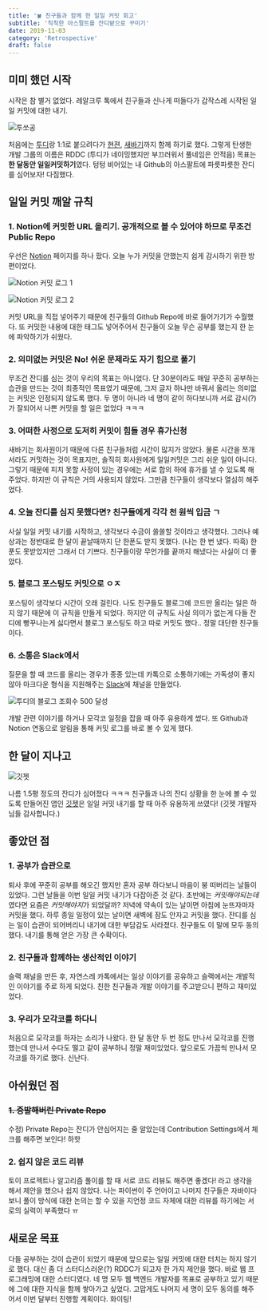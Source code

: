 ```yaml
---
title: '🍀 친구들과 함께 한 일일 커밋 회고'
subtitle: '칙칙한 아스팔트를 잔디밭으로 꾸미기'
date: 2019-11-03
category: 'Retrospective'
draft: false
---
```


## 미미 했던 시작

시작은 참 별거 없었다. 레알크루 톡에서 친구들과 신나게 떠들다가 갑작스레 시작된 일일 커밋에 대한 내기.

![투쏘공](images/2019/02.png)

처음에는 [투디](https://github.com/tudiiii)랑 1:1로 붙으려다가 [현젼](https://github.com/hyun-jii), [새바기](https://github.com/saebak)까지 함께 하기로 했다.
그렇게 탄생한 개발 그룹의 이름은 RDDC (투디가 네이밍했지만 부끄러워서 풀네임은 안적음)
목표는 **한 달동안 일일커밋하기**였다.
텅텅 비어있는 내 Github의 아스팔트에 파릇파릇한 잔디를 심어보자! 다짐했다.

## 일일 커밋 깨알 규칙

### 1. Notion에 커밋한 URL 올리기. 공개적으로 볼 수 있어야 하므로 무조건 Public Repo

우선은 [Notion](https://notion.so) 페이지를 하나 팠다. 오늘 누가 커밋을 안했는지 쉽게 감시하기 위한 방편이었다.

![Notion 커밋 로그 1](images/2019/03.png)

![Notion 커밋 로그 2](images/2019/04.png)

커밋 URL을 직접 넣어주기 때문에 친구들의 Github Repo에 바로 들어가기가 수월했다.
또 커밋한 내용에 대한 태그도 넣어주어서 친구들이 오늘 무슨 공부를 했는지 한 눈에 파악하기가 쉬웠다.

### 2. 의미없는 커밋은 No! 쉬운 문제라도 자기 힘으로 풀기

무조건 잔디를 심는 것이 우리의 목표는 아니었다.
단 30분이라도 매일 꾸준히 공부하는 습관을 만드는 것이 최종적인 목표였기 때문에, 그저 글자 하나만 바꿔서 올리는 의미없는 커밋은 인정되지 않도록 했다.
두 명이 아니라 네 명이 같이 하다보니까 서로 감시(?)가 잘되어서 나쁜 커밋을 할 일은 없었다 ㅋㅋㅋ

### 3. 어떠한 사정으로 도저히 커밋이 힘들 경우 휴가신청

새바기는 회사원이기 때문에 다른 친구들처럼 시간이 많지가 않았다. 물론 시간을 쪼개서라도 커밋하는 것이 목표지만, 솔직히 회사원에게 일일커밋은 그리 쉬운 일이 아니다.
그렇기 때문에 피치 못할 사정이 있는 경우에는 서로 합의 하에 휴가를 낼 수 있도록 해주었다.
하지만 이 규칙은 거의 사용되지 않았다. 그만큼 친구들이 생각보다 열심히 해주었다.

### 4. 오늘 잔디를 심지 못했다면? 친구들에게 각각 천 원씩 입금 ㄱ

사실 일일 커밋 내기를 시작하고, 생각보다 수금이 쏠쏠할 것이라고 생각했다.
그러나 예상과는 정반대로 한 달이 끝날때까지 단 한푼도 받지 못했다. (나는 한 번 냈다. 따흑)
한 푼도 못받았지만 그래서 더 기쁘다. 친구들이랑 무언가를 끝까지 해냈다는 사실이 더 좋았다.

### 5. 블로그 포스팅도 커밋으로 ㅇㅈ

포스팅이 생각보다 시간이 오래 걸린다. 나도 친구들도 블로그에 코드만 올리는 일은 하지 않기 때문에 이 규칙을 만들게 되었다.
하지만 이 규칙도 사실 의미가 없는게 다들 잔디에 빵꾸나는게 싫다면서 블로그 포스팅도 하고 따로 커밋도 했다.. 정말 대단한 친구들이다.

### 6. 소통은 Slack에서

질문을 할 때 코드를 올리는 경우가 종종 있는데 카톡으로 소통하기에는 가독성이 좋지 않아 마크다운 형식을 지원해주는 [Slack](https://slack.com/intl/en-kr/)에 채널을 만들었다.

![투디의 블로그 조회수 500 달성](images/2019/05.png)

개발 관련 이야기를 하거나 모각코 일정을 잡을 때 아주 유용하게 썼다.
또 Github과 Notion 연동으로 알림을 통해 커밋 로그를 바로 볼 수 있게 했다.

## 한 달이 지나고

![깃젯](images/2019/06.png)

나름 1.5평 정도의 잔디가 심어졌다 ㅋㅋㅋ
친구들과 나의 잔디 상황을 한 눈에 볼 수 있도록 만들어진 앱인 [깃젯](https://apps.apple.com/kr/app/%EA%B9%83%EC%A0%AF/id1317170245)은 일일 커밋 내기를 할 때 아주 유용하게 쓰였다! (깃젯 개발자님들 감사합니다.)

## 좋았던 점

### 1. 공부가 습관으로

퇴사 후에 꾸준히 공부를 해오긴 했지만 혼자 공부 하다보니 마음이 붕 떠버리는 날들이 있었다.
그런 날들을 이번 일일 커밋 내기가 다잡아준 것 같다.
초반에는 *커밋해야되는데*였다면 요즘은 *커밋해야지*가 되었달까?
저녁에 약속이 있는 날이면 아침에 눈뜨자마자 커밋을 했다. 하루 종일 일정이 있는 날이면 새벽에 잠도 안자고 커밋을 했다.
잔디를 심는 일이 습관이 되어버리니 내기에 대한 부담감도 사라졌다.
친구들도 이 말에 모두 동의했다. 내기를 통해 얻은 가장 큰 수확이다.

### 2. 친구들과 함께하는 생산적인 이야기

슬랙 채널을 만든 후, 자연스레 카톡에서는 일상 이야기를 공유하고 슬랙에서는 개발적인 이야기를 주로 하게 되었다.
친한 친구들과 개발 이야기를 주고받으니 편하고 재미있었다.

### 3. 우리가 모각코를 하다니

처음으로 모각코를 하자는 소리가 나왔다.
한 달 동안 두 번 정도 만나서 모각코를 진행했는데 만나서 수다도 떨고 같이 공부하니 정말 재미있었다.
앞으로도 가끔씩 만나서 모각코를 하기로 했다. 신난다.

## 아쉬웠던 점

### ~~1. 증발해버린 Private Repo~~

수정) Private Repo는 잔디가 안심어지는 줄 알았는데 Contribution Settings에서 체크를 해주면 보인다! 하핫

### 2. 쉽지 않은 코드 리뷰

토이 프로젝트나 알고리즘 풀이를 할 때 서로 코드 리뷰도 해주면 좋겠다! 라고 생각을 해서 제안을 했으나 쉽지 않았다.
나는 파이썬이 주 언어이고 나머지 친구들은 자바이다보니 풀이 방식에 대한 논의는 할 수 있을 지언정 코드 자체에 대한 리뷰를 하기에는 서로의 실력이 부족했다 ㅠ

## 새로운 목표

다들 공부하는 것이 습관이 되었기 때문에 앞으로는 일일 커밋에 대한 터치는 하지 않기로 했다.
대신 좀 더 스터디스러운(?) RDDC가 되고자 한 가지 제안을 했다. 바로 웹 프로그래밍에 대한 스터디였다.
네 명 모두 웹 백엔드 개발자를 목표로 공부하고 있기 때문에 그에 대한 지식을 함께 쌓아가고 싶었다.
고맙게도 나머지 세 명이 모두 동의를 해주어서 이번 달부터 진행할 계획이다. 화이팅!